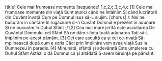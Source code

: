 [title] Cele mai frumoase momente
[sequence] 1,c,2,c,3,c,4,c
[1]
Cele mai frumoase momente din viață
Sunt atunci când ne întâlnim
Și când lucrătorii din Cuvânt învață
Cum pe Domnul Isus să-L slujim.
[chorus]
/: Noi ne bucurăm în cântare
În rugăciune și-n Cuvânt
Domnul e prezent în adunare
Și ne bucurăm în Duhul Sfânt :/
[2]
Cea mai mare jertfă este ascultarea
De Cuvântul Domnului cel Sfânt
Să ne dăm silința toată adunarea
Toți să-L împlinim pe-acest pământ.
[3]
Cei care ascultă ca și cei ce-nvaţă
Să-mplinească după cum e scris
Căci prin împlinire vom avea viață
Sus la Dumnezeu în paradis.
[4]
Minunată, sfântă și adevărată
Este umplerea cu Duhul Sfânt
Astăzi o dă Domnul ca și altădată
S-avem biruință pe pământ.

